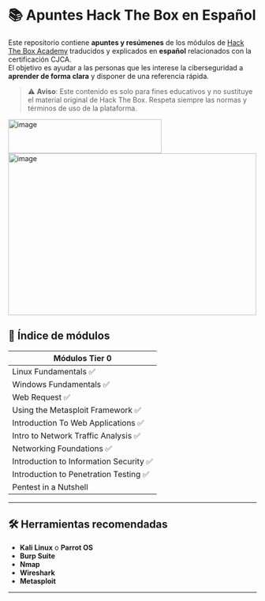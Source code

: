 # 📚 Apuntes Hack The Box en Español

Este repositorio contiene **apuntes y resúmenes** de los módulos de [Hack The Box Academy](https://academy.hackthebox.com/) traducidos y explicados en **español** relacionados con la certificación CJCA.  
El objetivo es ayudar a las personas que les interese la ciberseguridad a **aprender de forma clara** y disponer de una referencia rápida.

> ⚠️ **Aviso**: Este contenido es solo para fines educativos y no sustituye el material original de Hack The Box. Respeta siempre las normas y términos de uso de la plataforma.

<img width="311" height="69" alt="image" src="https://github.com/user-attachments/assets/24da81b4-8450-49d4-9e8a-4ace074913e5" />

<img width="503" height="328" alt="image" src="https://github.com/user-attachments/assets/598d4def-fab5-487d-be10-a716c769a073" />

## 📖 Índice de módulos

| Módulos Tier 0 |
|--------|
| Linux Fundamentals ✅| 
| Windows Fundamentals ✅|
| Web Request ✅|
| Using the Metasploit Framework ✅|
| Introduction To Web Applications ✅ |
| Intro to Network Traffic Analysis ✅|
| Networking Foundations ✅| 
| Introduction to Information Security ✅|
| Introduction to Penetration Testing ✅|
| Pentest in a Nutshell |
---

## 🛠 Herramientas recomendadas

- **Kali Linux** o **Parrot OS**
- **Burp Suite**
- **Nmap**
- **Wireshark**
- **Metasploit**

---
